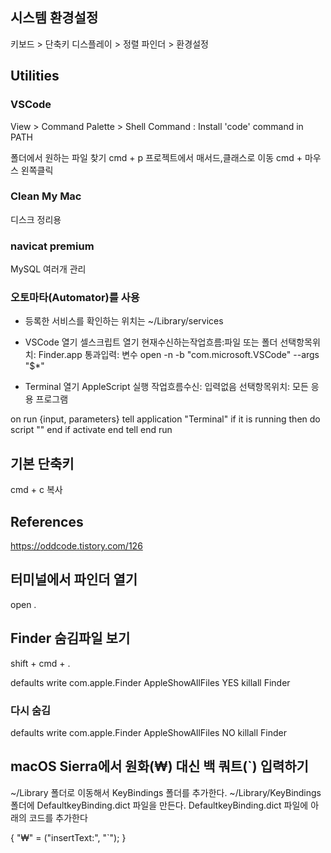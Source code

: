 
## 시스템 환경설정
키보드 > 단축키
디스플레이 > 정렬 
파인더 > 환경설정

## Utilities

### VSCode


View > Command Palette > Shell Command : Install 'code' command in PATH

폴더에서 원하는 파일 찾기 cmd + p 
프로젝트에서 매서드,클래스로 이동 cmd + 마우스 왼쪽클릭

### Clean My Mac
디스크 정리용

### navicat premium
MySQL 여러개 관리

### 오토마타(Automator)를 사용

- 등록한 서비스를 확인하는 위치는 ~/Library/services

- VSCode 열기
셀스크립트 열기
현재수신하는작업흐름:파일 또는 폴더
선택항목위치: Finder.app
통과입력: 변수
open -n -b "com.microsoft.VSCode" --args "$*"

- Terminal 열기 
AppleScript 실행
작업흐름수신: 입력없음
선택항목위치: 모든 응용 프로그램

on run {input, parameters}
	tell application "Terminal"
		if it is running then
			do script ""
		end if
		activate
	end tell
end run

## 기본 단축키

cmd + c 복사


## References
https://oddcode.tistory.com/126


## 터미널에서 파인더 열기
open .

## Finder 숨김파일 보기
shift + cmd + .


defaults write com.apple.Finder AppleShowAllFiles YES
killall Finder
### 다시 숨김
defaults write com.apple.Finder AppleShowAllFiles NO
killall Finder

## macOS Sierra에서 원화(₩) 대신 백 쿼트(`) 입력하기

~/Library 폴더로 이동해서 KeyBindings 폴더를 추가한다.
~/Library/KeyBindings 폴더에 DefaultkeyBinding.dict 파일을 만든다.
DefaultkeyBinding.dict 파일에 아래의 코드를 추가한다

{
    "₩" = ("insertText:", "`");
}